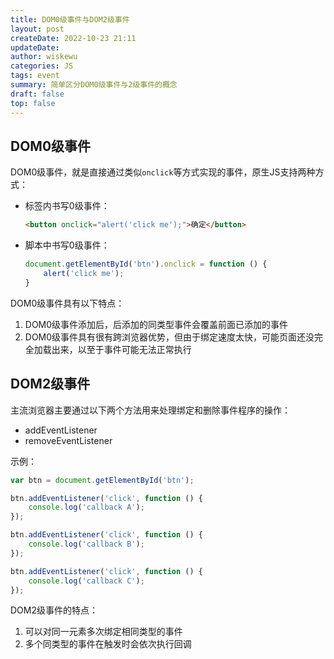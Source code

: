 ```yaml
---
title: DOM0级事件与DOM2级事件
layout: post
createDate: 2022-10-23 21:11
updateDate: 
author: wiskewu
categories: JS
tags: event
summary: 简单区分DOM0级事件与2级事件的概念
draft: false
top: false
---
```


## DOM0级事件

DOM0级事件，就是直接通过类似`onclick`等方式实现的事件，原生JS支持两种方式：

- 标签内书写0级事件：

    ```html
    <button onclick="alert('click me');">确定</button>
    ```

- 脚本中书写0级事件：

    ```js
    document.getElementById('btn').onclick = function () {
        alert('click me');
    }
    ```

DOM0级事件具有以下特点：

1. DOM0级事件添加后，后添加的同类型事件会覆盖前面已添加的事件
2. DOM0级事件具有很有跨浏览器优势，但由于绑定速度太快，可能页面还没完全加载出来，以至于事件可能无法正常执行

## DOM2级事件

主流浏览器主要通过以下两个方法用来处理绑定和删除事件程序的操作：

- addEventListener
- removeEventListener

示例：

```js
var btn = document.getElementById('btn');

btn.addEventListener('click', function () {
    console.log('callback A');
});

btn.addEventListener('click', function () {
    console.log('callback B');
});

btn.addEventListener('click', function () {
    console.log('callback C');
});

```

DOM2级事件的特点：

1. 可以对同一元素多次绑定相同类型的事件
2. 多个同类型的事件在触发时会依次执行回调

